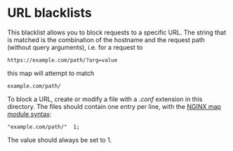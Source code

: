 URL blacklists
===

This blacklist allows you to block requests to a specific URL. The
string that is matched is the combination of the hostname and the
request path (without query arguments), i.e. for a request to

```
https://example.com/path/?arg=value
```

this map will attempt to match

```
example.com/path/
```

To block a URL, create or modify a file with a *.conf* extension in
this directory. The files should contain one entry per line, with the
[NGINX map module
syntax](http://nginx.org/en/docs/http/ngx_http_map_module.html):

```
"example.com/path/"  1;
```

The value should always be set to 1.
